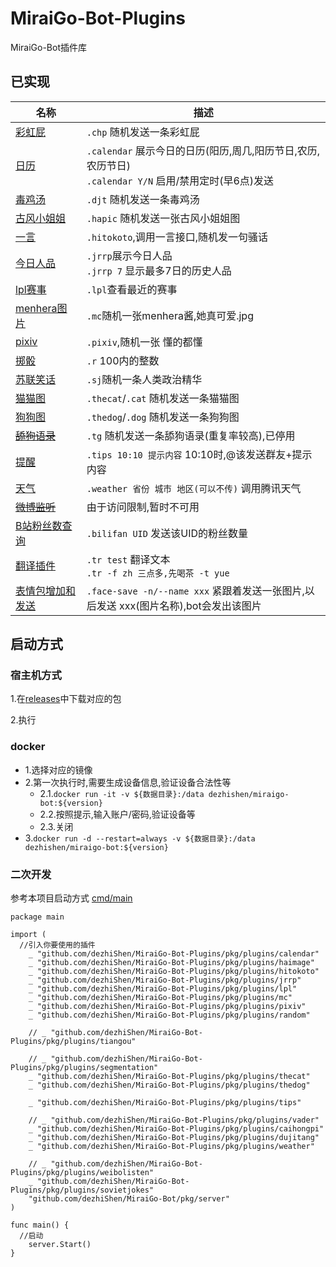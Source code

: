 # MiraiGo-Bot-Plugins
MiraiGo-Bot插件库


## 已实现
名称|描述
-|-
[彩虹屁](./pkg/plugins/caihongpi)|`.chp` 随机发送一条彩虹屁
[日历](./pkg/plugins/calendar)|`.calendar` 展示今日的日历(阳历,周几,阳历节日,农历,农历节日)<br>`.calendar Y/N` 启用/禁用定时(早6点)发送
[毒鸡汤](./pkg/plugins/dujitang)|`.djt` 随机发送一条毒鸡汤
[古风小姐姐](./pkg/plugins/haimage)|`.hapic` 随机发送一张古风小姐姐图
[一言](./pkg/plugins/hitokoto)|`.hitokoto`,调用一言接口,随机发一句骚话
[今日人品](./pkg/plugins/jrrp)|`.jrrp`展示今日人品<br> `.jrrp 7` 显示最多7日的历史人品
[lpl赛事](./pkg/plugins/lpl)|`.lpl`查看最近的赛事
[menhera图片](./pkg/plugins/mc)|`.mc`随机一张menhera酱,她真可爱.jpg
[pixiv](./pkg/plugins/pixiv)|`.pixiv`,随机一张 懂的都懂
[掷骰](./pkg/plugins/random)|`.r` 100内的整数
[苏联笑话](./pkg/plugins/sovietjokes)|`.sj`随机一条人类政治精华
[猫猫图](./pkg/plugins/thecat)|`.thecat`/`.cat` 随机发送一条猫猫图
[狗狗图](./pkg/plugins/thedog)|`.thedog`/`.dog` 随机发送一条狗狗图
~~[舔狗语录](./pkg/plugins/tiangou)~~|`.tg` 随机发送一条舔狗语录(重复率较高),已停用
[提醒](./pkg/plugins/tips)|`.tips 10:10 提示内容` 10:10时,@该发送群友+提示内容
[天气](./pkg/plugins/weather)|`.weather 省份 城市 地区(可以不传)` 调用腾讯天气
~~[微博监听](./pkg/plugins/weibolisten)~~|由于访问限制,暂时不可用
[B站粉丝数查询](./pkg/plugins/bilifan)|`.bilifan UID` 发送该UID的粉丝数量
[翻译插件](./pkg/plugins/translate)|`.tr test` 翻译文本<br> `.tr -f zh 三点多,先喝茶 -t yue`
[表情包增加和发送](./pkg/plugins/translate)|`.face-save -n/--name xxx` 紧跟着发送一张图片,以后发送 xxx(图片名称),bot会发出该图片

## 启动方式
### 宿主机方式
1.在[releases](https://github.com/dezhiShen/MiraiGo-Bot-Plugins/releases)中下载对应的包

2.执行
### docker
- 1.选择对应的镜像
- 2.第一次执行时,需要生成设备信息,验证设备合法性等
  - 2.1.`docker run -it -v ${数据目录}:/data dezhishen/miraigo-bot:${version}`
  - 2.2.按照提示,输入账户/密码,验证设备等
  - 2.3.关闭
- 3.`docker run -d --restart=always -v ${数据目录}:/data dezhishen/miraigo-bot:${version}`

### 二次开发
参考本项目启动方式 [cmd/main](./cmd/main.go)
```
package main

import (
  //引入你要使用的插件
	_ "github.com/dezhiShen/MiraiGo-Bot-Plugins/pkg/plugins/calendar"
	_ "github.com/dezhiShen/MiraiGo-Bot-Plugins/pkg/plugins/haimage"
	_ "github.com/dezhiShen/MiraiGo-Bot-Plugins/pkg/plugins/hitokoto"
	_ "github.com/dezhiShen/MiraiGo-Bot-Plugins/pkg/plugins/jrrp"
	_ "github.com/dezhiShen/MiraiGo-Bot-Plugins/pkg/plugins/lpl"
	_ "github.com/dezhiShen/MiraiGo-Bot-Plugins/pkg/plugins/mc"
	_ "github.com/dezhiShen/MiraiGo-Bot-Plugins/pkg/plugins/pixiv"
	_ "github.com/dezhiShen/MiraiGo-Bot-Plugins/pkg/plugins/random"

	// _ "github.com/dezhiShen/MiraiGo-Bot-Plugins/pkg/plugins/tiangou"

	// _ "github.com/dezhiShen/MiraiGo-Bot-Plugins/pkg/plugins/segmentation"
	_ "github.com/dezhiShen/MiraiGo-Bot-Plugins/pkg/plugins/thecat"
	_ "github.com/dezhiShen/MiraiGo-Bot-Plugins/pkg/plugins/thedog"

	_ "github.com/dezhiShen/MiraiGo-Bot-Plugins/pkg/plugins/tips"

	// _ "github.com/dezhiShen/MiraiGo-Bot-Plugins/pkg/plugins/vader"
	_ "github.com/dezhiShen/MiraiGo-Bot-Plugins/pkg/plugins/caihongpi"
	_ "github.com/dezhiShen/MiraiGo-Bot-Plugins/pkg/plugins/dujitang"
	_ "github.com/dezhiShen/MiraiGo-Bot-Plugins/pkg/plugins/weather"

	// _ "github.com/dezhiShen/MiraiGo-Bot-Plugins/pkg/plugins/weibolisten"
	_ "github.com/dezhiShen/MiraiGo-Bot-Plugins/pkg/plugins/sovietjokes"
	"github.com/dezhiShen/MiraiGo-Bot/pkg/server"
)

func main() {
  //启动
	server.Start()
}

```
